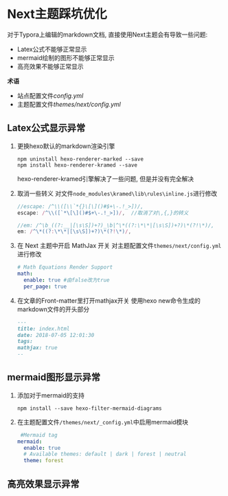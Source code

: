 # Next主题踩坑优化

对于Typora上编辑的markdown文档, 直接使用Next主题会有导致一些问题: 

+ Latex公式不能够正常显示
+ mermaid绘制的图形不能够正常显示
+ 高亮效果不能够正常显示

**术语**

+ 站点配置文件*config.yml*
+ 主题配置文件*themes/next/config.yml*

## Latex公式显示异常

1. 更换hexo默认的markdown渲染引擎

   ```shell
   npm uninstall hexo-renderer-marked --save
   npm install hexo-renderer-kramed --save
   ```

   hexo-renderer-kramed引擎解决了一些问题, 但是并没有完全解决

2. 取消一些转义
   对文件`node_modules\kramed\lib\rules\inline.js`进行修改

   ```js
   //escape: /^\\([\\`*{}\[\]()#$+\-.!_>])/,
   escape: /^\\([`*\[\]()#$+\-.!_>])/,  //取消了对\,{,}的转义
   
   //em: /^\b_((?:__|[\s\S])+?)_\b|^\*((?:\*\*|[\s\S])+?)\*(?!\*)/,
   em: /^\*((?:\*\*|[\s\S])+?)\*(?!\*)/,    
   ```

3. 在 Next 主题中开启 MathJax 开关
   对主题配置文件`themes/next/config.yml`进行修改

   ```yaml
   # Math Equations Render Support
   math:
     enable: true #由false改为true
     per_page: true
   ```

4. 在文章的Front-matter里打开mathjax开关
   使用hexo new命令生成的markdown文件的开头部分

   ```markdown
   ---
   title: index.html
   date: 2018-07-05 12:01:30
   tags:
   mathjax: true
   --
   ```

   

## mermaid图形显示异常

1. 添加对于mermaid的支持

   ```shell
   npm install --save hexo-filter-mermaid-diagrams
   ```

2. 在主题配置文件`/themes/next/_config.yml`中启用mermaid模块

   ```yaml
    #Mermaid tag
   mermaid:
     enable: true
     # Available themes: default | dark | forest | neutral
     theme: forest
   ```

   

## 高亮效果显示异常